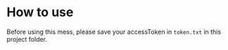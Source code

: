 # How to use

Before using this mess, please save your accessToken in `token.txt` in this project folder.